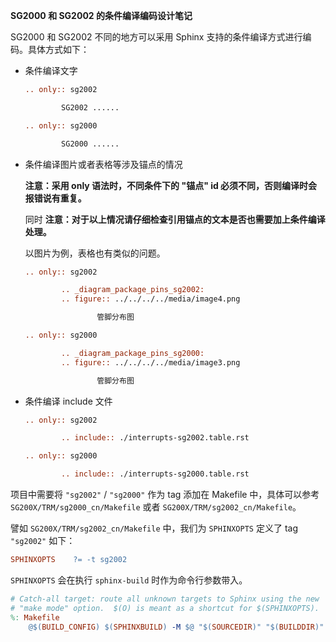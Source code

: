 **SG2000 和 SG2002 的条件编译编码设计笔记**


SG2000 和 SG2002 不同的地方可以采用 Sphinx 支持的条件编译方式进行编码。具体方式如下：

- 条件编译文字

  ```rst
  .. only:: sg2002

          SG2002 ......

  .. only:: sg2000

          SG2000 ......
  ```

- 条件编译图片或者表格等涉及锚点的情况

  **注意：采用 only 语法时，不同条件下的 "锚点" id 必须不同，否则编译时会报错说有重复。**

  同时 **注意：对于以上情况请仔细检查引用锚点的文本是否也需要加上条件编译处理。**

  以图片为例，表格也有类似的问题。
 
  ```rst
  .. only:: sg2002

          .. _diagram_package_pins_sg2002:
          .. figure:: ../../../../media/image4.png

                  管脚分布图

  .. only:: sg2000

          .. _diagram_package_pins_sg2000:
          .. figure:: ../../../../media/image3.png

                  管脚分布图
  ```

- 条件编译 include 文件

  ```rst
  .. only:: sg2002

          .. include:: ./interrupts-sg2002.table.rst

  .. only:: sg2000

          .. include:: ./interrupts-sg2000.table.rst
  ```

项目中需要将 `"sg2002"` / `"sg2000"` 作为 tag 添加在 Makefile 中，具体可以参考 `SG200X/TRM/sg2000_cn/Makefile` 或者 `SG200X/TRM/sg2002_cn/Makefile`。

譬如 `SG200X/TRM/sg2002_cn/Makefile` 中，我们为 `SPHINXOPTS` 定义了 tag `"sg2002"` 如下：

```makefile
SPHINXOPTS    ?= -t sg2002
```

`SPHINXOPTS` 会在执行 `sphinx-build` 时作为命令行参数带入。

```makefile
# Catch-all target: route all unknown targets to Sphinx using the new
# "make mode" option.  $(O) is meant as a shortcut for $(SPHINXOPTS).
%: Makefile
	@$(BUILD_CONFIG) $(SPHINXBUILD) -M $@ "$(SOURCEDIR)" "$(BUILDDIR)" $(SPHINXOPTS) $(O)
```